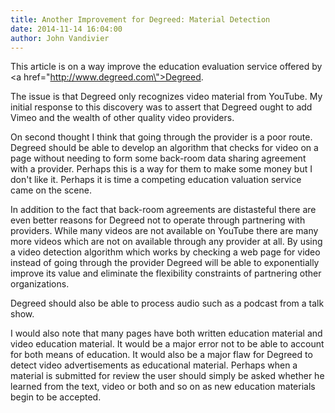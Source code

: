 ```yaml
---
title: Another Improvement for Degreed: Material Detection
date: 2014-11-14 16:04:00
author: John Vandivier
---
```




This article is on a way improve the education evaluation service offered by <a href=\"http://www.degreed.com\">Degreed</a>.

The issue is that Degreed only recognizes video material from YouTube. My initial response to this discovery was to assert that Degreed ought to add Vimeo and the wealth of other quality video providers.

On second thought I think that going through the provider is a poor route. Degreed should be able to develop an algorithm that checks for video on a page without needing to form some back-room data sharing agreement with a provider. Perhaps this is a way for them to make some money but I don't like it. Perhaps it is time a competing education valuation service came on the scene.

In addition to the fact that back-room agreements are distasteful there are even better reasons for Degreed not to operate through partnering with providers. While many videos are not available on YouTube there are many more videos which are not on available through any provider at all. By using a video detection algorithm which works by checking a web page for video instead of going through the provider Degreed will be able to exponentially improve its value and eliminate the flexibility constraints of partnering other organizations.

Degreed should also be able to process audio such as a podcast from a talk show.

I would also note that many pages have both written education material and video education material. It would be a major error not to be able to account for both means of education. It would also be a major flaw for Degreed to detect video advertisements as educational material. Perhaps when a material is submitted for review the user should simply be asked whether he learned from the text, video or both and so on as new education materials begin to be accepted.